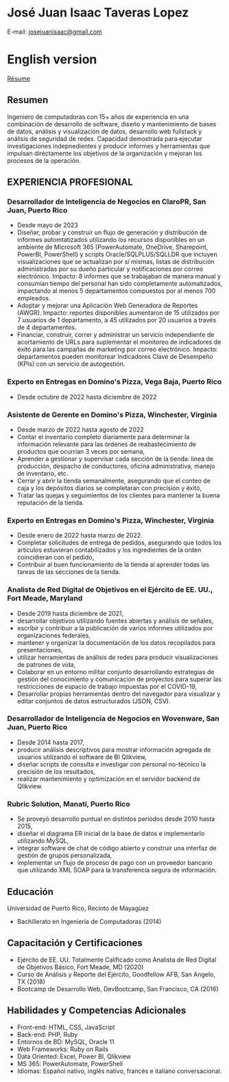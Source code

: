# José Juan Isaac Taveras Lopez

E-mail: josejuanisaac@gmail.com

# English version

[Résume](index.html)

## Resumen

Ingeniero de computadoras con 15+ años de experiencia en una combinación de desarrollo de software, diseño y mantenimiento de bases de datos, análisis y visualización de datos, desarrollo web fullstack y análisis de seguridad de redes. Capacidad demostrada para ejecutar investigaciones indepnedientes y producir informes y herramientas que impulsan diréctamente los objetivos de la organización y mejoran los procesos de la operación.

## EXPERIENCIA PROFESIONAL
### Desarrollador de Inteligencia de Negocios en ClaroPR, San Juan, Puerto Rico
- Desde mayo de 2023
- Diseñar, probar y construir un flujo de generación y distribución de informes automtatizados utilizando los recursos disponibles en un ambiente de Microsoft 365 (PowerAutomate, OneDrive, Sharepoint, PowerBI, PowerShell) y scripts Oracle/SQLPLUS/SQLLDR que incluyen visualizaciones que se actualizan por sí mismas, listas de distribución administradas por su dueño particular y notificaciones por correo electrónico. Impacto: 8 informes que se trabajaban de manera manual y consumían tiempo del personal han sido completamente automatizados, impactando al menos 5 departamentos compuestos por al menos 700 empleados.
- Adoptar y mejorar una Aplicación Web Generadora de Reportes (AWGR). Impacto: reportes disponibles aumentaron de 15 utilizados por 7 usuarios de 1 departamento, a 45 utilizados por 20 usuarios a través de 4 departamentos.
- Financiar, construir, correr y administrar un servicio independiente de acortamiento de URLs para suplementar el monitoreo de indicadores de éxito para las campañas de marketing por correo electrónico. Impacto: departamentos pueden monitorear Indicadores Clave de Desempeño (KPIs) con un servicio de autogestión.

### Experto en Entregas en Domino's Pizza, Vega Baja, Puerto Rico
- Desde octubre de 2022 hasta diciembre de 2022

### Asistente de Gerente en Domino's Pizza, Winchester, Virginia
- Desde marzo de 2022 hasta agosto de 2022
- Contar el inventario completo diariamente para determinar la información relevante para las órdenes de reabastecimiento de productos que ocurrían 3 veces por semana,
- Aprender a gestionar y supervisar cada sección de la tienda: línea de producción, despacho de conductores, oficina administrativa, manejo de inventario, etc.
- Cerrar y abrir la tienda semanalmente, asegurando que el conteo de caja y los depósitos diarios se completaran con precisión y éxito,
- Tratar las quejas y seguimientos de los clientes para mantener la buena reputación de la tienda.

### Experto en Entregas en Domino's Pizza, Winchester, Virginia
- Desde enero de 2022 hasta marzo de 2022
- Completar solicitudes de entrega de pedidos, asegurando que todos los artículos estuvieran contabilizados y los ingredientes de la orden coincidieran con el pedido,
- Contribuir al buen funcionamiento de la tienda al aprender todas las tareas de las secciones de la tienda.

### Analista de Red Digital de Objetivos en el Ejército de EE. UU., Fort Meade, Maryland
- Desde 2019 hasta diciembre de 2021,
- desarrollar objetivos utilizando fuentes abiertas y análisis de señales,
- escribir y contribuir a la publicación de varios informes utilizados por organizaciones federales,
- mantener y organizar la documentación de los datos recopilados para presentaciones,
- utilizar herramientas de análisis de redes para producir visualizaciones de patrones de vida,
- Colaborar en un entorno militar conjunto desarrollando estrategias de gestión del conocimiento y comunicación de proyectos para superar las restricciones de espacio de trabajo impuestas por el COVID-19,
- Desarrollar propias herramientas dentro del navegador para visualizar y editar conjuntos de datos estructurados (JSON, CSV).

### Desarrollador de Inteligencia de Negocios en Wovenware, San Juan, Puerto Rico
- Desde 2014 hasta 2017, 
- producir análisis descriptivos para mostrar información agregada de usuarios utilizando el software de BI Qlikview,
- diseñar scripts de consulta e investigar con personal no-técnico la precisión de los resultados,
- realizar mantenimiento y optimización en el servidor backend de Qlikview.

### Rubric Solution, Manatí, Puerto Rico
- Se proveyó desarrollo puntual en distintos períodos desde 2010 hasta 2015,
- diseñar el diagrama ER inicial de la base de datos e implementarlo utilizando MySQL,
- integrar software de chat de código abierto y construir una interfaz de gestión de grupos personalizada,
- implementar un flujo de proceso de pago con un proveedor bancario que utilizando XML SOAP para la transferencia segura de información.

## Educación
Universidad de Puerto Rico, Recinto de Mayagüez
- Bachillerato en Ingeniería de Computadoras (2014)

## Capacitación y Certificaciones
- Ejército de EE. UU. Totalmente Calificado como Analista de Red Digital de Objetivos Básico, Fort Meade, MD (2020)
- Curso de Análisis y Reporte del Ejército, Goodfellow AFB, San Angelo, TX (2018)
- Bootcamp de Desarrollo Web, DevBootcamp, San Francisco, CA (2016)

## Habilidades y Competencias Adicionales
- Front-end: HTML, CSS, JavaScript
- Back-end: PHP, Ruby
- Entornos de BD: MySQL, Oracle 11
- Web Frameworks: Ruby on Rails
- Data Oriented: Excel, Power BI, Qlikview
- MS 365: PowerAutomate, PowerShell
- Idiomas: Español nativo, inglés nativo, francés e italiano conversacional.
```
